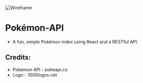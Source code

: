 ![Wireframe](https://i.imgur.com/Br4j7cd.png)

# Pokémon-API

* A fun, simple Pokémon index using React and a RESTful API.

## Credits:

* Pokémon API - pokeapi.co
* Logo - 1000logos.net 